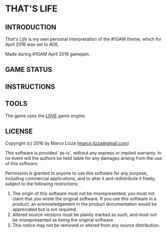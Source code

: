 # THAT'S LIFE

## INTRODUCTION

*That's Life* is my own personal interpretation of the #1GAM theme, which for April 2016 was set to AGE.

Made during #1GAM April 2016 gamejam.

## GAME STATUS

## INSTRUCTIONS

## TOOLS

The game uses the [LOVE](http://love2d.org) game engine.

## LICENSE

Copyright (c) 2016 by Marco Lizza (marco.lizza@gmail.com)

This software is provided 'as-is', without any express or implied warranty. In no event will the authors be held liable for any damages arising from the use of this software.

Permission is granted to anyone to use this software for any purpose, including commercial applications, and to alter it and redistribute it freely, subject to the following restrictions:

1. The origin of this software must not be misrepresented; you must not claim that you wrote the original software. If you use this software in a product, an acknowledgement in the product documentation would be appreciated but is not required.
2. Altered source versions must be plainly marked as such, and must not be misrepresented as being the original software.
3. This notice may not be removed or altered from any source distribution.